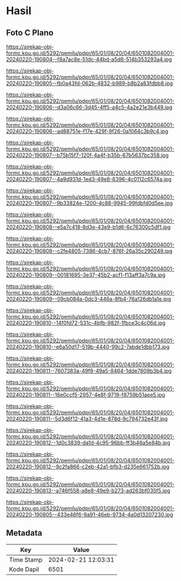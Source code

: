 # Hasil

## Foto C Plano

https://sirekap-obj-formc.kpu.go.id/5292/pemilu/pdpr/65/01/08/20/04/6501082004001-20240220-190804--f8a7ac8e-51dc-44bd-a5d8-514b353293a4.jpg

https://sirekap-obj-formc.kpu.go.id/5292/pemilu/pdpr/65/01/08/20/04/6501082004001-20240220-190805--fb0a43fd-062b-4832-b989-b8b2a83fdbb8.jpg

https://sirekap-obj-formc.kpu.go.id/5292/pemilu/pdpr/65/01/08/20/04/6501082004001-20240220-190806--d3a06c66-3d45-4ff5-a4c5-4a2e21e3b449.jpg

https://sirekap-obj-formc.kpu.go.id/5292/pemilu/pdpr/65/01/08/20/04/6501082004001-20240220-190806--ad88751e-f17e-429f-9f26-0a1064c3b9c4.jpg

https://sirekap-obj-formc.kpu.go.id/5292/pemilu/pdpr/65/01/08/20/04/6501082004001-20240220-190807--b75b15f7-120f-4a4f-b35b-67b5637bc358.jpg

https://sirekap-obj-formc.kpu.go.id/5292/pemilu/pdpr/65/01/08/20/04/6501082004001-20240220-190807--4a9d931d-1ed3-49e8-8396-4c0112c6574a.jpg

https://sirekap-obj-formc.kpu.go.id/5292/pemilu/pdpr/65/01/08/20/04/6501082004001-20240220-190807--9b33824e-1200-4c88-9945-99fdbfd0d5ee.jpg

https://sirekap-obj-formc.kpu.go.id/5292/pemilu/pdpr/65/01/08/20/04/6501082004001-20240220-190808--e5a7c418-8d3e-43e9-b1d6-6c76300c5df1.jpg

https://sirekap-obj-formc.kpu.go.id/5292/pemilu/pdpr/65/01/08/20/04/6501082004001-20240220-190808--c2fe4805-7386-4cb7-876f-26a35c290249.jpg

https://sirekap-obj-formc.kpu.go.id/5292/pemilu/pdpr/65/01/08/20/04/6501082004001-20240220-190809--00181695-3e37-45b2-acf1-f13aff3a7c9a.jpg

https://sirekap-obj-formc.kpu.go.id/5292/pemilu/pdpr/65/01/08/20/04/6501082004001-20240220-190809--09cb084a-0dc3-446a-8fb4-76a126db1a1e.jpg

https://sirekap-obj-formc.kpu.go.id/5292/pemilu/pdpr/65/01/08/20/04/6501082004001-20240220-190810--14f0fd72-531c-4bfb-982f-1fbce3c4c06d.jpg

https://sirekap-obj-formc.kpu.go.id/5292/pemilu/pdpr/65/01/08/20/04/6501082004001-20240220-190810--e6a50d17-519b-4440-99c2-7abde1dbb173.jpg

https://sirekap-obj-formc.kpu.go.id/5292/pemilu/pdpr/65/01/08/20/04/6501082004001-20240220-190811--7607383a-49f8-49a5-8464-1dde7809b3b4.jpg

https://sirekap-obj-formc.kpu.go.id/5292/pemilu/pdpr/65/01/08/20/04/6501082004001-20240220-190811--16e0ccf5-2957-4e8f-9719-f8759b51aee5.jpg

https://sirekap-obj-formc.kpu.go.id/5292/pemilu/pdpr/65/01/08/20/04/6501082004001-20240220-190811--5d3d6f12-41a3-4d1e-878d-9c794732e43f.jpg

https://sirekap-obj-formc.kpu.go.id/5292/pemilu/pdpr/65/01/08/20/04/6501082004001-20240220-190812--1d0c3839-da1d-4c95-96bb-ff3b46a5e84b.jpg

https://sirekap-obj-formc.kpu.go.id/5292/pemilu/pdpr/65/01/08/20/04/6501082004001-20240220-190812--9c2fa866-c2eb-42a1-bfb3-d235e661752b.jpg

https://sirekap-obj-formc.kpu.go.id/5292/pemilu/pdpr/65/01/08/20/04/6501082004001-20240220-190813--a746f558-a8e8-49e9-b273-ad263bf035f5.jpg

https://sirekap-obj-formc.kpu.go.id/5292/pemilu/pdpr/65/01/08/20/04/6501082004001-20240220-190805--433e46f6-9a91-46eb-9734-4a0d13207230.jpg


## Metadata

| Key        | Value               |
| ---------- | ------------------- |
| Time Stamp | 2024-02-21 12:03:31 |
| Kode Dapil | 6501                |



